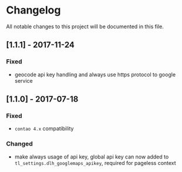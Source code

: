 # Changelog
All notable changes to this project will be documented in this file.

## [1.1.1] - 2017-11-24

### Fixed
- geocode api key handling and always use https protocol to google service

## [1.1.0] - 2017-07-18

### Fixed
- `contao 4.x` compatibility
 
### Changed

- make always usage of api key, global api key can now added to `tl_settings.dlh_googlemaps_apikey`, required for pageless context
